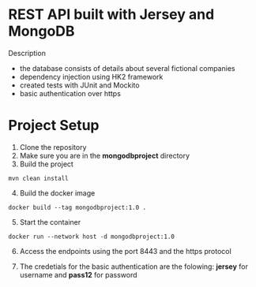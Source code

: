 # REST API built with Jersey and MongoDB

Description
* the database consists of details about several fictional companies
* dependency injection using HK2 framework
* created tests with JUnit and Mockito
* basic authentication over https

# Project Setup

1. Clone the repository
2. Make sure you are in the **mongodbproject** directory
2. Build the project
```
mvn clean install
```
4. Build the docker image
```
docker build --tag mongodbproject:1.0 .
```
5. Start the container
```
docker run --network host -d mongodbproject:1.0
```
6. Access the endpoints using the port 8443 and the https protocol

7. The credetials for the basic authentication are the folowing: **jersey** for username and **pass12** for password
